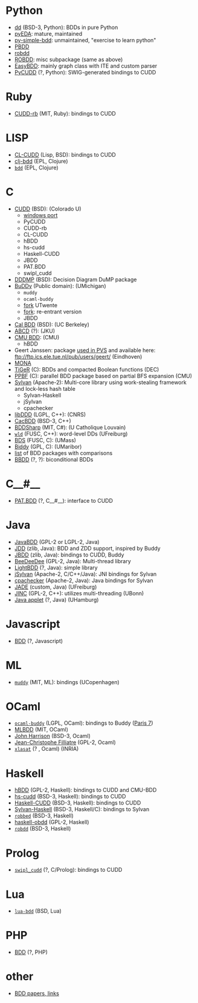 # Python
- [dd](https://github.com/johnyf/dd) (BSD-3, Python): BDDs in pure Python
- [pyEDA](https://github.com/cjdrake/pyeda/blob/master/pyeda/boolalg/bdd.py): mature, maintained
- [py-simple-bdd](https://code.google.com/p/py-simple-bdd/): unmaintained, "exercise to learn python"
- [PBDD](https://github.com/tyler-utah/PBDD)
- [robdd](https://github.com/ericvoid/robdd)
- [ROBDD](https://github.com/conix-security/springbok/tree/master/ROBDD): misc subpackage (same as above)
- [EasyBDD](https://github.com/utisam/EasyBDD): mainly graph class with ITE and custom parser
- [PyCUDD](http://bears.ece.ucsb.edu/pycudd.html) (?, Python): SWIG-generated bindings to CUDD

# Ruby
- [CUDD-rb](https://github.com/blambeau/cudd-rb) (MIT, Ruby): bindings to CUDD

# LISP
- [CL-CUDD](https://github.com/Neronus/CL-CUDD) (Lisp, BSD): bindings to CUDD
- [clj-bdd](https://github.com/dcreager/clj-bdd) (EPL, Clojure)
- [`bdd`](https://github.com/rhinocratic/bdd) (EPL, Clojure)

# C
- [CUDD](http://vlsi.colorado.edu/~fabio/CUDD/) (BSD): (Colorado U)
	- [windows port](https://github.com/lpradel/CUDDVC-2.5.0)
	- PyCUDD
	- CUDD-rb
	- CL-CUDD
	- hBDD
	- hs-cudd
	- Haskell-CUDD
	- JBDD
	- PAT.BDD
	- swipl_cudd
- [DDDMP](http://fmgroup.polito.it/quer/research/tool/tool.htm) (BSD): Decision Diagram DuMP package
- [BuDDy](https://sourceforge.net/projects/buddy/) (Public domain): (UMichigan)
	- `muddy`
	- `ocaml-buddy`
	- [fork](https://github.com/utwente-fmt/buddy) UTwente
	- [fork](https://github.com/jjgreen/rebuddy): re-entrant version
	- JBDD
- [Cal BDD](http://embedded.eecs.berkeley.edu/Research/cal_bdd/) (BSD): (UC Berkeley)
- [ABCD](http://fmv.jku.at/abcd/) (?): (JKU)
- [CMU BDD](http://www.cs.cmu.edu/afs/cs/project/modck/pub/www/bdd.html): (CMU)
	- hBDD
- Geert Janssen: package [used in PVS](https://github.com/samowre/PVS/tree/master/BDD/bdd) and available here: ftp://ftp.ics.ele.tue.nl/pub/users/geert/ (Eindhoven)
- [MONA](http://bdd.hpi.uni-potsdam.de/mona.html)
- [TiGeR](http://www.cs.cmu.edu/~bwolen/fmcad98/packages/tiger/tgrlib/refman.html) (C): BDDs and compacted Boolean functions (DEC)
- [PPBF](http://www.cs.cmu.edu/~bwolen/software/) (C): parallel BDD package based on partial BFS expansion (CMU)
- [Sylvan](https://github.com/trolando/sylvan) (Apache-2): Multi-core library using work-stealing framework and lock-less hash table
	- Sylvan-Haskell
	- jSylvan
	- cpachecker
- [libDDD](http://move.lip6.fr/software/DDD/) (LGPL, C++): (CNRS)
- [CacBDD](http://www.kailesu.net/CacBDD/) (BSD-3, C++)
- [BDDSharp](https://github.com/ancailliau/BDDSharp) (MIT, C\#): (U Catholique Louvain)
- [`wld`](http://ira.informatik.uni-freiburg.de/software/wld/) (FUSC, C++): word-level DDs (UFreiburg)
- [BDS](http://www.ecs.umass.edu/ece/labs/vlsicad/bds/bds.html) (FUSC, C): (UMass)
- [Biddy](http://biddy.meolic.com/) (GPL, C): (UMaribor)
- [list](http://bdd.hpi.uni-potsdam.de/packages.html) of BDD packages with comparisons
- [BBDD](http://lsi.epfl.ch/cms/page-102597.html) (?, ?): biconditional BDDs

# C__#__
- [PAT.BDD](http://www.comp.nus.edu.sg/~pat/bddlib/) (?, C__#__): interface to CUDD

# Java
- [JavaBDD](http://javabdd.sourceforge.net/) (GPL-2 or LGPL-2, Java)
- [JDD](http://javaddlib.sourceforge.net/jdd/) (zlib, Java): BDD and ZDD support, inspired by Buddy
- [JBDD](http://javaddlib.sourceforge.net/jbdd/) (zlib, Java): bindings to CUDD, Buddy
- [BeeDeeDee](https://github.com/JuliaSoft/BeeDeeDee) (GPL-2, Java): Multi-thread library
- [LightBDD](https://github.com/SigmaX/LightBDD) (?, Java): simple library
- [jSylvan](https://github.com/utwente-fmt/jsylvan) (Apache-2, C/C++/Java): JNI bindings for Sylvan
- [cpachecker](https://github.com/dbeyer/cpachecker/tree/c25691b2328ea05071c6950d02bf72b20ad81ed0/src/org/sosy_lab/cpachecker/util/predicates/bdd) (Apache-2, Java): Java bindings for Sylvan
- [JADE](http://www.informatik.uni-bremen.de/agra/eng/jade.php) (custom, Java) (UFreiburg)
- [JINC](http://jossowski.de/projects/jinc/jinc.html) (GPL-2, C++): utilizes multi-threading (UBonn)
- [Java applet](http://tams-www.informatik.uni-hamburg.de/applets/java-bdd/bdd-applet.html) (?, Java) (UHamburg)

# Javascript
- [BDD](http://fooo.fr/~vjeux/epita/bdd/) (?, Javascript)

# ML
- [`muddy`](https://github.com/kfl/muddy) (MIT, ML): bindings (UCopenhagen)

# OCaml
- [`ocaml-buddy`](https://github.com/abate/ocaml-buddy) (LGPL, OCaml): bindings to Buddy ([Paris 7](http://mancoosi.org/~abate/about-me))
- [MLBDD](https://github.com/arlencox/mlbdd) (MIT, OCaml)
- [John Harrison](http://www.cl.cam.ac.uk/~jrh13/atp/OCaml/bdd.ml) (BSD-3, Ocaml)
- [Jean-Christophe Filliatre](https://www.lri.fr/~filliatr/ftp/ocaml/bdd/) (GPL-2, Ocaml)
- [`xlasat`](https://gforge.inria.fr/scm/viewvc.php/attic/xlsat/?root=sodiac) (? , Ocaml) (INRIA)

# Haskell
- [hBDD](https://github.com/peteg/hBDD) (GPL-2, Haskell): bindings to CUDD and CMU-BDD
- [hs-cudd](https://github.com/bradlarsen/hs-cudd) (BSD-3, Haskell): bindings to CUDD
- [Haskell-CUDD](https://github.com/adamwalker/haskell_cudd) (BSD-3, Haskell): bindings to CUDD
- [Sylvan-Haskell](https://github.com/adamwalker/sylvan-haskell) (BSD-3, Haskell/C): bindings to Sylvan
- [`robbed`](https://github.com/travitch/robbed) (BSD-3, Haskell)
- [haskell-obdd](https://github.com/jwaldmann/haskell-obdd) (GPL-2, Haskell)
- [`robdd`](https://github.com/slava-sh/robdd) (BSD-3, Haskell)

# Prolog
- [`swipl_cudd`](https://github.com/lagoonv/swipl_cudd) (?, C/Prolog): bindings to CUDD

# Lua
- [`lua-bdd`](https://github.com/silentbicycle/lua-bdd) (BSD, Lua)

# PHP
- [BDD](https://github.com/andreaswolf/BinaryDecisionDiagrams) (?, PHP)

# other
- [BDD papers, links](http://web.cecs.pdx.edu/~alanmi/research/dd/bddLinks.htm#BDDPackages)